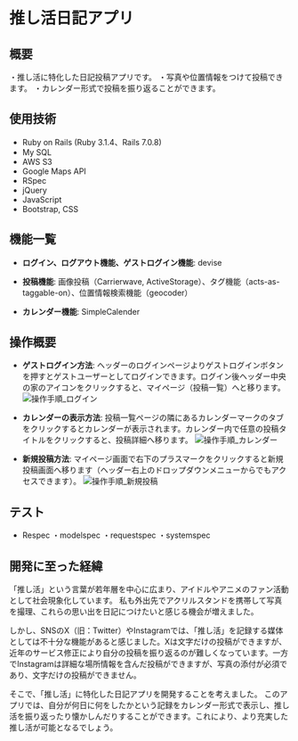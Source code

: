 # 推し活日記アプリ

## 概要

・推し活に特化した日記投稿アプリです。
・写真や位置情報をつけて投稿できます。
・カレンダー形式で投稿を振り返ることができます。

## 使用技術

- Ruby on Rails (Ruby 3.1.4、Rails 7.0.8)
- My SQL
- AWS S3
- Google Maps API
- RSpec
- jQuery
- JavaScript
- Bootstrap, CSS

## 機能一覧

- **ログイン、ログアウト機能、ゲストログイン機能**: devise

- **投稿機能**: 画像投稿（Carrierwave, ActiveStorage）、タグ機能（acts-as-taggable-on）、位置情報検索機能（geocoder）

- **カレンダー機能**: SimpleCalender

## 操作概要
- **ゲストログイン方法**: ヘッダーのログインページよりゲストログインボタンを押すとゲストユーザーとしてログインできます。ログイン後ヘッダー中央の家のアイコンをクリックすると、マイページ（投稿一覧）へと移ります。
![操作手順_ログイン](https://github.com/R-Tsukiyama/oshikatsu-diary/assets/133231418/c4ba7c32-a857-4df8-b2c2-04db44797414)


- **カレンダーの表示方法**: 投稿一覧ページの隣にあるカレンダーマークのタブをクリックするとカレンダーが表示されます。カレンダー内で任意の投稿タイトルをクリックすると、投稿詳細へ移ります。
![操作手順_カレンダー](https://github.com/R-Tsukiyama/oshikatsu-diary/assets/133231418/77467dab-47fe-4fed-a8f4-a78f5322bc8d)


- **新規投稿方法**: マイページ画面で右下のプラスマークをクリックすると新規投稿画面へ移ります（ヘッダー右上のドロップダウンメニューからでもアクセスできます）。
![操作手順_新規投稿](https://github.com/R-Tsukiyama/oshikatsu-diary/assets/133231418/515b13f3-3a72-4e81-84a3-7cf14b685d71)


## テスト
- Respec
・modelspec
・requestspec
・systemspec

## 開発に至った経緯

「推し活」という言葉が若年層を中心に広まり、アイドルやアニメのファン活動として社会現象化しています。
私も外出先でアクリルスタンドを携帯して写真を撮理、これらの思い出を日記につけたいと感じる機会が増えました。

しかし、SNSのX（旧：Twitter）やInstagramでは、「推し活」を記録する媒体としては不十分な機能があると感じました。Xは文字だけの投稿ができますが、近年のサービス修正により自分の投稿を振り返るのが難しくなっています。一方でInstagramは詳細な場所情報を含んだ投稿ができますが、写真の添付が必須であり、文字だけの投稿ができません。

そこで、「推し活」に特化した日記アプリを開発することを考えました。
このアプリでは、自分が何日に何をしたかという記録をカレンダー形式で表示し、推し活を振り返ったり懐かしんだりすることができます。これにより、より充実した推し活が可能となるでしょう。
